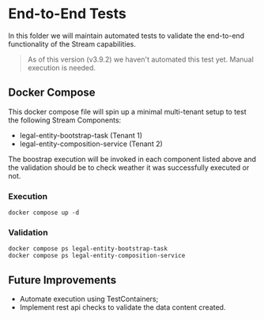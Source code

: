 # End-to-End Tests

In this folder we will maintain automated tests to validate the end-to-end functionality of the Stream capabilities.

> As of this version (v3.9.2) we haven't automated this test yet. Manual execution is needed.

## Docker Compose

This docker compose file will spin up a minimal multi-tenant setup to test the following Stream Components:
- legal-entity-bootstrap-task (Tenant 1)
- legal-entity-composition-service (Tenant 2)

The boostrap execution will be invoked in each component listed above and the validation should be to check weather it was successfully executed or not.

### Execution

```shell
docker compose up -d
```

### Validation

```shell
docker compose ps legal-entity-bootstrap-task
docker compose ps legal-entity-composition-service
```

## Future Improvements

- Automate execution using TestContainers;
- Implement rest api checks to validate the data content created.

